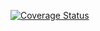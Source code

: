 [![Coverage Status](https://coveralls.io/repos/github/Matthew-Mosior/Basic-Variant-Tools/badge.svg?branch=master)](https://coveralls.io/github/Matthew-Mosior/Basic-Variant-Tools?branch=master)
